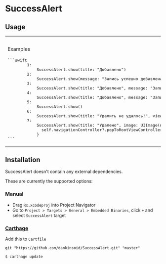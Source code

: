 # SuccessAlert

## Usage

<table>
  <tr>
    <th width="30%">Here's an example</th>
    <th width="30%">In Action</th>
  </tr>
  <tr>
    <td>Examples</td>
    <th rowspan="9"><img src="https://preview.ibb.co/gQZied/IMG_9444_TRIM.gif" alt="IMG_9444_TRIM" border="0"></th>
  </tr>
  <tr>
    <td><div><pre>
```swift
        1:
            SuccessAlert.show(title: "Добавлено")
        2:
            SuccessAlert.show(message: "Запись успешно добавлена")
        3:
            SuccessAlert.show(title: "Добавлено", message: "Запись успешно добавлена", color: .white, textColor: .white, blur: .dark)
        4:
            SuccessAlert.show(title: "Добавлено", message: "Запись успешно добавлена", color: #colorLiteral(red: 0, green: 0.8379185268, blue: 0.3353787327, alpha: 1), textColor: #colorLiteral(red: 0, green: 0.8379185268, blue: 0.3353787327, alpha: 1))
        5:
            SuccessAlert.show()
        6: 
            SuccessAlert.show(title: "Удалить не удалось!", view: CrossView())
        7: 
            SuccessAlert.show(title: "Удалено", image: UIImage(named: "trash")!, color: #colorLiteral(red: 0.3489781618, green: 0.3490435183, blue: 0.3489740491, alpha: 1)) {
              self.navigationController?.popToRootViewController(animated: true)
            }
```
</pre></div></td>
  </tr>
</table>

## Installation

SuccessAlert doesn't contain any external dependencies.

These are currently the supported options:

### Manual

* Drag `Rx.xcodeproj` into Project Navigator
* Go to `Project > Targets > General > Embedded Binaries`, click `+` and select `SuccessAlert` target

### [Carthage](https://github.com/Carthage/Carthage)

Add this to `Cartfile`

```
git "https://github.com/dankinsoid/SuccessAlert.git" "master"
```

```bash
$ carthage update
```
